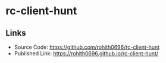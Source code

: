 # rc-client-hunt

## Links
- Source Code: https://github.com/rohith0696/rc-client-hunt
- Published Link: https://rohith0696.github.io/rc-client-hunt/

